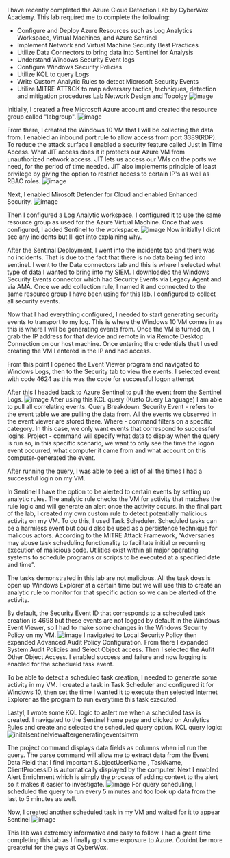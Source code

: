 I have recently completed the Azure Cloud Detection Lab by CyberWox Academy. This lab required me to complete the following: 
- Configure and Deploy Azure Resources such as Log Analytics Workspace, Virtual Machines, and Azure Sentinel
- Implement Network and Virtual Machine Security Best Practices
- Utilize Data Connectors to bring data into Sentinel for Analysis
- Understand Windows Security Event logs
- Configure Windows Security Policies
- Utilize KQL to query Logs
- Write Custom Analytic Rules to detect Microsoft Security Events
- Utilize MITRE ATT&CK to map adversary tactics, techniques, detection and mitigation procedures
Lab Network Design and Topolgy
![image](https://github.com/cxleb0/AzureCloudDetectionLab/assets/98493543/fcefa2db-66ca-476b-9c54-390689253c82)

Initially, I created a free Microsoft Azure account and created the resource group called "labgroup".
![image](https://github.com/cxleb0/AzureCloudDetectionLab/assets/98493543/73fb1de2-de8d-48a2-ad3b-d9b36c4977a3)

From there, I created the Windows 10 VM that I will be collecting the data from. I enabled an inbound port rule to allow access from port 3389(RDP).
To reduce the attack surface I enabled a security feature called Just In Time Access. What JIT access does it it protects our Azure VM from unauthorized network access.
JIT lets us access our VMs on the ports we need, for the period of time needed. JIT also implements principle of least privilege by giving the option to restrict access
to certain IP's as well as RBAC roles.
![image](https://github.com/cxleb0/AzureCloudDetectionLab/assets/98493543/320755ed-05d7-4543-8010-f749fb56a400)

Next, I enabled Mirosoft Defender for Cloud and enabled Enhanced Security.
![image](https://github.com/cxleb0/AzureCloudDetectionLab/assets/98493543/0521506b-3354-49f2-8a8d-4208e477cd38)

Then I configured a Log Analytic workspace. I configured it to use the same resource group as used for the Azure Virtual Machine. Once that was configured, I added Sentinel
to the workspace.
![image](https://github.com/cxleb0/AzureCloudDetectionLab/assets/98493543/2e617604-154f-4cf4-929f-118e66ea19df)
Now initially I didnt see any incidents but Ill get into explaining why.

After the Sentinal Deployment, I went into the incidents tab and there was no incidents. That is due to the fact that there is no data being fed into sentinel.
I went to the Data connectors tab and this is where I selected what type of data I wanted to bring into my SIEM. I downloaded the Windows Security Events connector which
had Security Events via Legacy Agent and via AMA. Once we add collection rule, I named it and connected to the same resource group I have been using for this lab. I configured to 
collect all security events.

Now that I had everything configured, I needed to start generating security events to transport to my log. This is where the Windows 10 VM comes in as this is where I will be generating
events from. Once the VM is turned on, I grab the IP address for that device and remote in via Remote Desktop Connection on our host machine. Once entering the credentials that I used creating the VM
I entered in the IP and had access. 

From this point I opened the Event Viewer program and navigated to Windows Logs, then to the Security tab to view the events. I selected event with code 4624 as this was the code for successful logon attempt

After this I headed back to Azure Sentinel to pull the event from the Sentinel Logs.
![image](https://github.com/cxleb0/AzureCloudDetectionLab/assets/98493543/5bf718bb-bddf-4dad-bdd8-55e998db72cb)
After using this KCL query (Kusto Query Language) I am able to pull all correlating events. 
Query Breakdown: 
Security Event - refers to the event table we are pulling the data from. All the events we observed in the event viewer are stored there.
Where - command filters on a specific category. In this case, we only want events that correspond to successful logins.
Project - command will specify what data to display when the query is run so, in this specific scenario, we want to only see the time the logon event occurred, what computer it came from and what account on this computer-generated the event.

After running the query, I was able to see a list of all the times I had a successful login on my VM.

In Sentinel I have the option to be alerted to certain events by setting up analytic rules. The analytic rule checks the VM for activity that matches the rule logic and will generate an alert once the activity occurs.
In the final part of the lab, I created my own custom rule to detect potentially malicious activity on my VM. To do this, I used Task Scheduler. Scheduled tasks can be a harmless event but could also be used as a 
persistence technique for malicous actors. 
According to the MITRE Attack Framework, “Adversaries may abuse task scheduling functionality to facilitate initial or recurring execution of malicious code. Utilities exist within all major operating systems to schedule 
programs or scripts to be executed at a specified date and time”.

The tasks demonstrated in this lab are not malicious. All the task does is open up Windows Explorer at a certain time but we will use this to create an analytic rule to monitor for that specific action so we can be alerted 
of the activity. 

By default, the Security Event ID that corresponds to a scheduled task creation is 4698 but these events are not logged by default in the Windows Event Viewer, so I had to make some changes in the Windows Security Policy on 
my VM. 
![image](https://github.com/cxleb0/AzureCloudDetectionLab/assets/98493543/646a2c03-cef2-42d5-863f-b1f4cb0f0201)
I navigated to Local Security Policy then expanded Advanced Audit Policy Configuration. From there I expanded System Audit Policies and Select Object access. Then I selected the Aufit Other Object Access. I enabled success and failure and 
now logging is enabled for the schedueld task event.

To be able to detect a scheduled task creation, I needed to generate some activity in my VM. I created a task in Task Scheduler and configured it for Windows 10, then set the time I wanted it to execute then selected Internet Explorer
as the program to run everytime this task executed.

Lastyl, I wrote some KQL logic to aslert me when a scheduled task is created. I navigated to the Sentinel home page and clicked on Analytics Rules and create and selected the scheduled query option.
KCL query logic:
![initalsentinelviewaftergeneratingeventsinvm](https://github.com/cxleb0/AzureCloudDetectionLab/assets/98493543/1d776766-bed3-4d2f-8771-ac03c820d02a)

The project command displays data fields as columns when i=I run the query.
The parse command will allow me to extract data from the Event Data Field that I find important
SubjectUserName , TaskName, ClientProcessID is automatically displayed by the computer.
Next I enabled Alert Enrichment which is simply the process of adding context to the alert so it makes it easier to investigate.
![image](https://github.com/cxleb0/AzureCloudDetectionLab/assets/98493543/545c5e0c-798d-48e9-876a-09d8e3175a22)
For query scheduling, I scheduled the query to run every 5 minutes and too look up data from the last to 5 minutes as well.

Now, I created another scheduled task in my VM and waited for it to appear Sentinel
![image](https://github.com/cxleb0/AzureCloudDetectionLab/assets/98493543/0769a540-ec71-4b5a-bdfa-10ba7b93a5e9)


This lab was extremely informative and easy to follow. I had a great time completing this lab as I finally got some exposure to Azure. Couldnt be more greateful for the guys at CyberWox.







